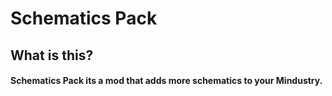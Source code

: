 # Schematics Pack

## What is this?
#### Schematics Pack its a mod that adds more schematics to your Mindustry.
